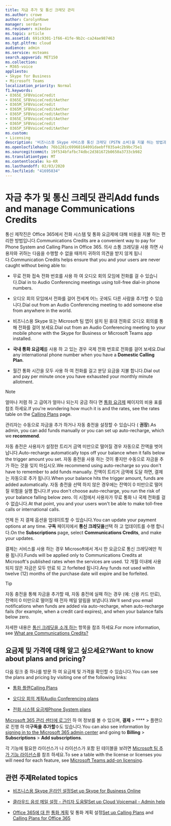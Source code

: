 ```yaml
---
title: 자금 추가 및 통신 크레딧 관리
ms.author: crowe
author: CarolynRowe
manager: serdars
ms.reviewer: mikedav
ms.topic: article
ms.assetid: 691c9301-1f66-41fe-9b2c-ca24ae987463
ms.tgt.pltfrm: cloud
audience: admin
ms.service: msteams
search.appverid: MET150
ms.collection:
- M365-voice
appliesto:
- Skype for Business
- Microsoft Teams
localization_priority: Normal
f1.keywords:
- O365E_SFBVoiceCredit
- O365E_SFBVoiceCreditAether
- O365M_SFBVoiceCredit
- O365M_SFBVoiceCreditAether
- O365P_SFBVoiceCreditAether
- O365E_SFBVoiceCreditAether
- O365P_SFBVoiceCredit
- O365P_SFBVoiceCreditAether
ms.custom:
- Licensing
description: '비즈니스용 Skype 서비스용 통신 크레딧 (PSTN 소비)을 지불 하는 방법과 사용자에 게 지속적인 전화 시스템 액세스를 유지 하는 계획을 확인 하는 방법에 대해 알아봅니다. '
ms.openlocfilehash: 76b1281c69968164091daebff035a4c2b9bc75e1
ms.sourcegitcommit: 19f534bfafbc74dbc2d381672b0650a3733cb982
ms.translationtype: MT
ms.contentlocale: ko-KR
ms.lasthandoff: 02/03/2020
ms.locfileid: "41695834"
---
```

# <a name="add-funds-and-manage-communications-credits"></a><span data-ttu-id="e2837-103">자금 추가 및 통신 크레딧 관리</span><span class="sxs-lookup"><span data-stu-id="e2837-103">Add funds and manage Communications Credits</span></span>

<span data-ttu-id="e2837-104">통신 제작진은 Office 365에서 전화 시스템 및 통화 요금제에 대해 비용을 지불 하는 편리한 방법입니다.</span><span class="sxs-lookup"><span data-stu-id="e2837-104">Communications Credits are a convenient way to pay for Phone System and Calling Plans in Office 365.</span></span> <span data-ttu-id="e2837-105">의사 소통 크레딧을 사용 하면 사용자와 귀하는 다음을 수행할 수 없을 때까지 귀하의 의견을 받지 않게 됩니다.</span><span class="sxs-lookup"><span data-stu-id="e2837-105">Communication Credits helps ensure that you and your users are never caught without being able to:</span></span>
  
- <span data-ttu-id="e2837-106">무료 전화 접속 전화 번호를 사용 하 여 오디오 회의 모임에 전화를 걸 수 있습니다.</span><span class="sxs-lookup"><span data-stu-id="e2837-106">Dial in to Audio Conferencing meetings using toll-free dial-in phone numbers.</span></span>
    
- <span data-ttu-id="e2837-107">오디오 회의 모임에서 전화를 걸어 전세계 어느 곳에도 다른 사람을 추가할 수 있습니다.</span><span class="sxs-lookup"><span data-stu-id="e2837-107">Dial out from an Audio Conferencing meeting to add someone else from anywhere in the world.</span></span>
    
- <span data-ttu-id="e2837-108">비즈니스용 Skype 또는 Microsoft 팀 앱이 설치 된 휴대 전화로 오디오 회의를 통해 전화를 걸어 보세요.</span><span class="sxs-lookup"><span data-stu-id="e2837-108">Dial out from an Audio Conferencing meeting to your mobile phone with the Skype for Business or Microsoft Teams app installed.</span></span>
    
- <span data-ttu-id="e2837-109">**국내 통화 요금제**를 사용 하 고 있는 경우 국제 전화 번호로 전화를 걸어 보세요.</span><span class="sxs-lookup"><span data-stu-id="e2837-109">Dial any international phone number when you have a **Domestic Calling Plan**.</span></span>
    
- <span data-ttu-id="e2837-110">월간 통화 시간을 모두 사용 하 여 전화를 걸고 분당 요금을 지불 합니다.</span><span class="sxs-lookup"><span data-stu-id="e2837-110">Dial out and pay per minute once you have exhausted your monthly minute allotment.</span></span>
    
> [!NOTE]
> <span data-ttu-id="e2837-111">얼마나 저렴 하 고 급여가 얼마나 되는지 궁금 하다 면 [통화 요금제](https://go.microsoft.com/fwlink/p/?LinkId=799523) 페이지의 비용 표를 참조 하세요.</span><span class="sxs-lookup"><span data-stu-id="e2837-111">If you're wondering how much it is and the rates, see the rates table on the [Calling Plans](https://go.microsoft.com/fwlink/p/?LinkId=799523) page.</span></span>
  
<span data-ttu-id="e2837-112">관리자는 수동으로 자금을 추가 하거나 자동 충전을 설정할 수 있습니다 ( **권장**).</span><span class="sxs-lookup"><span data-stu-id="e2837-112">As admin, you can add funds manually or you can set up auto-recharge, which we **recommend**.</span></span>
  
<span data-ttu-id="e2837-113">자동 충전은 사용자가 설정한 트리거 금액 미만으로 떨어질 경우 자동으로 잔액을 벗어납니다.</span><span class="sxs-lookup"><span data-stu-id="e2837-113">Auto-recharge automatically tops off your balance when it falls below the trigger amount you set.</span></span> <span data-ttu-id="e2837-114">자동 충전을 사용 하는 것이 좋지만 수동으로 자금을 추가 하는 것을 잊지 마십시오.</span><span class="sxs-lookup"><span data-stu-id="e2837-114">We recommend using auto-recharge so you don't have to remember to add funds manually.</span></span> <span data-ttu-id="e2837-115">잔액이 트리거 금액에 도달 하면, 결제는 자동으로 추가 됩니다.</span><span class="sxs-lookup"><span data-stu-id="e2837-115">When your balance hits the trigger amount, funds are added automatically.</span></span> <span data-ttu-id="e2837-116">자동 충전을 선택 하지 않은 경우에는 잔액이 0 미만으로 떨어질 위험을 실행 합니다.</span><span class="sxs-lookup"><span data-stu-id="e2837-116">If you don't choose auto-recharge, you run the risk of your balance falling below zero.</span></span> <span data-ttu-id="e2837-117">이 시점에서 사용자가 무료 통화 나 국제 전화를 걸 수 없습니다.</span><span class="sxs-lookup"><span data-stu-id="e2837-117">At that point, you and your users won't be able to make toll-free calls or international calls.</span></span>
  
<span data-ttu-id="e2837-118">언제 든 지 결제 옵션을 업데이트할 수 있습니다.</span><span class="sxs-lookup"><span data-stu-id="e2837-118">You can update your payment options at any time.</span></span> <span data-ttu-id="e2837-119">**구독** 페이지에서 **통신 크레딧을**선택 하 고 업데이트를 수행 합니다.</span><span class="sxs-lookup"><span data-stu-id="e2837-119">On the **Subscriptions** page, select **Communications Credits**, and make your updates.</span></span>
  
<span data-ttu-id="e2837-120">결제는 서비스를 사용 하는 경우 Microsoft에서 게시 한 요금으로 통신 크레딧에만 적용 됩니다.</span><span class="sxs-lookup"><span data-stu-id="e2837-120">Funds will be applied only to Communications Credits at Microsoft's published rates when the services are used.</span></span> <span data-ttu-id="e2837-121">12 개월 이내에 사용 되지 않은 자금은 모두 만료 되 고 forfeited 됩니다.</span><span class="sxs-lookup"><span data-stu-id="e2837-121">Any funds not used within twelve (12) months of the purchase date will expire and be forfeited.</span></span>
  
> [!TIP]
> <span data-ttu-id="e2837-122">자동 충전을 통해 자금을 추가할 때, 자동 충전에 실패 하는 경우 (예: 신용 카드 만료), 잔액이 0 미만으로 떨어질 때 전자 메일 알림을 보냅니다.</span><span class="sxs-lookup"><span data-stu-id="e2837-122">We'll send you email notifications when funds are added via auto-recharge, when auto-recharge fails (for example, when a credit card expires), and when your balance falls below zero.</span></span> 
  
<span data-ttu-id="e2837-123">자세한 내용은 [통신 크레딧을 소개 하는](what-are-communications-credits.md) 항목을 참조 하세요.</span><span class="sxs-lookup"><span data-stu-id="e2837-123">For more information, see [What are Communications Credits?](what-are-communications-credits.md)</span></span>
  
## <a name="want-to-know-about-plans-and-pricing"></a><span data-ttu-id="e2837-124">요금제 및 가격에 대해 알고 싶으세요?</span><span class="sxs-lookup"><span data-stu-id="e2837-124">Want to know about plans and pricing?</span></span>

<span data-ttu-id="e2837-125">다음 링크 중 하나를 방문 하 여 요금제 및 가격을 확인할 수 있습니다.</span><span class="sxs-lookup"><span data-stu-id="e2837-125">You can see the plans and pricing by visiting one of the following links:</span></span>
  
- [<span data-ttu-id="e2837-126">통화 플랜</span><span class="sxs-lookup"><span data-stu-id="e2837-126">Calling Plans</span></span>](https://go.microsoft.com/fwlink/?LinkId=799761 )
    
- [<span data-ttu-id="e2837-127">오디오 회의 계획</span><span class="sxs-lookup"><span data-stu-id="e2837-127">Audio Conferencing plans</span></span>](https://go.microsoft.com/fwlink/?LinkId=799762 )
    
- [<span data-ttu-id="e2837-128">전화 시스템 요금제</span><span class="sxs-lookup"><span data-stu-id="e2837-128">Phone System plans</span></span>](https://go.microsoft.com/fwlink/?LinkId=799763)
    
<span data-ttu-id="e2837-129">[Microsoft 365 관리 센터에 로그인](https://portal.office.com/adminportal/home?add=sub&amp;adminportal=1#/catalog) 하 여 정보를 볼 수 있으며, **결제** > \*\*\*\* > 플랜으로 진행 하 여**구독을 추가할**수도 있습니다.</span><span class="sxs-lookup"><span data-stu-id="e2837-129">You can also see information by [signing in to the Microsoft 365 admin center](https://portal.office.com/adminportal/home?add=sub&amp;adminportal=1#/catalog) and going to **Billing** > **Subscriptions** > **Add subscriptions**.</span></span>
  
<span data-ttu-id="e2837-130">각 기능에 필요한 라이선스가 나 라이선스가 포함 된 테이블을 보려면 [Microsoft 팀 추가 기능 라이선스](teams-add-on-licensing/microsoft-teams-add-on-licensing.md)를 참조 하세요.</span><span class="sxs-lookup"><span data-stu-id="e2837-130">To see a table with the license or licenses you will need for each feature, see [Microsoft Teams add-on licensing](teams-add-on-licensing/microsoft-teams-add-on-licensing.md).</span></span>
  
## <a name="related-topics"></a><span data-ttu-id="e2837-131">관련 주제</span><span class="sxs-lookup"><span data-stu-id="e2837-131">Related topics</span></span>

- [<span data-ttu-id="e2837-132">비즈니스용 Skype 온라인 설정</span><span class="sxs-lookup"><span data-stu-id="e2837-132">Set up Skype for Business Online</span></span>](/SkypeForBusiness/set-up-skype-for-business-online/set-up-skype-for-business-online)
    
- [<span data-ttu-id="e2837-133">클라우드 음성 메일 설정 - 관리자 도움말</span><span class="sxs-lookup"><span data-stu-id="e2837-133">Set up Cloud Voicemail - Admin help</span></span>](set-up-phone-system-voicemail.md)
    
- <span data-ttu-id="e2837-134">[Office 365에 대 한](calling-plans-for-office-365.md) [통화 계획](set-up-calling-plans.md) 및 통화 계획 설정</span><span class="sxs-lookup"><span data-stu-id="e2837-134">[Set up Calling Plans](set-up-calling-plans.md) and [Calling Plans for Office 365](calling-plans-for-office-365.md)</span></span>
        
 
 
